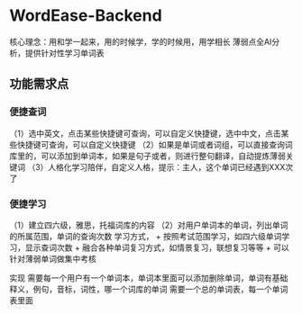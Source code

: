 # WordEase-Backend


核心理念：用和学一起来，用的时候学，学的时候用，用学相长
        薄弱点全AI分析，提供针对性学习单词表


## 功能需求点
### 便捷查词
（1）选中英文，点击某些快捷键可查询，可以自定义快捷键，选中中文，点击某些快捷键可查询，可以自定义快捷键
（2）如果是单词或者词组，可以直接查询词库里的，可以添加到单词本，如果是句子或者，则进行整句翻译，自动提炼薄弱关键词
（3）人格化学习陪伴，自定义人格，提示：主人，这个单词已经遇到XXX次了

### 便捷学习
（1）建立四六级，雅思，托福词库的内容
（2）对用户单词本的单词，列出单词的所属范围，单词的查询次数
    学习方式，
    + 按照考试范围学习，如四六级单词学习，显示查词次数 
    + 融合各种单词复习方式，如情景复习，联想复习等等
    + 可以针对薄弱单词做集中考核

     

实现
    需要每一个用户有一个单词本，单词本里面可以添加删除单词，单词有基础释义，例句，音标，词性，哪一个词库的单词
    需要一个总的单词表，每一个单词表里面